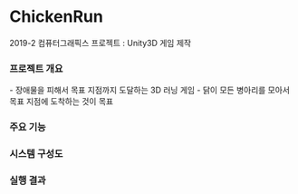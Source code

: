 # ChickenRun
2019-2 컴퓨터그래픽스 프로젝트 : Unity3D 게임 제작

<h3>프로젝트 개요</h3>
- 장애물을 피해서 목표 지점까지 도달하는 3D 러닝 게임
- 닭이 모든 병아리를 모아서 목표 지점에 도착하는 것이 목표

<h3>주요 기능</h3>

<h3>시스템 구성도</h3>

<h3>실행 결과</h3>
